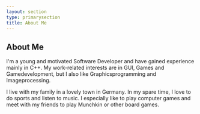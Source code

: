 ```yaml
---
layout: section
type: primarysection
title: About Me
---
```


<section class="about section">
    <div class="section-inner">
        <h2 class="heading">About Me</h2>
        <div class="content">
            <p>I'm a young and motivated Software Developer and have gained experience mainly in C++. My work-related interests are in GUI, Games and Gamedevelopment, but I also like Graphicsprogramming and Imageprocessing.</p>  
             <p>I live with my family in a lovely town in Germany. In my spare time, I love to do sports and listen to music. I especially like to play computer games and meet with my friends to play <a hreft="http://en.wikipedia.org/wiki/Munchkin_(card_game)">Munchkin</a> or other board games. </p>
        </div>
    </div>              
</section>
